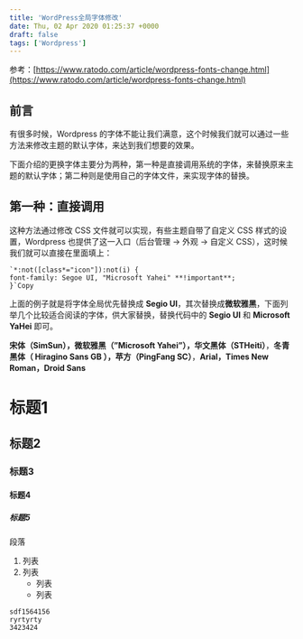 ```yaml
---
title: 'WordPress全局字体修改'
date: Thu, 02 Apr 2020 01:25:37 +0000
draft: false
tags: ['Wordpress']
---
```


参考：[https://www.ratodo.com/article/wordpress-fonts-change.html](https://www.ratodo.com/article/wordpress-fonts-change.html)

前言
--

有很多时候，Wordpress 的字体不能让我们满意，这个时候我们就可以通过一些方法来修改主题的默认字体，来达到我们想要的效果。

下面介绍的更换字体主要分为两种，第一种是直接调用系统的字体，来替换原来主题的默认字体；第二种则是使用自己的字体文件，来实现字体的替换。

第一种：直接调用
--------

这种方法通过修改 CSS 文件就可以实现，有些主题自带了自定义 CSS 样式的设置，Wordpress 也提供了这一入口（后台管理 -> 外观 -> 自定义 CSS），这时候我们就可以直接在里面填上：

```
`*:not([class*="icon"]):not(i) {
font-family: Segoe UI, "Microsoft Yahei" **!important**;
}`Copy
```

上面的例子就是将字体全局优先替换成 **Segio UI**，其次替换成**微软雅黑**，下面列举几个比较适合阅读的字体，供大家替换，替换代码中的 **Segio UI** 和 **Microsoft YaHei** 即可。

**宋体（SimSun），微软雅黑（”Microsoft Yahei”），华文黑体（STHeiti）**，**冬青黑体（ Hiragino Sans GB ），苹方（PingFang SC）**，**Arial，Times New Roman，Droid Sans**

标题1
===

标题2
---

### 标题3

#### 标题4

##### 标题5

段落

1.  列表
2.  列表
    *   列表
    *   列表

```
sdf1564156
ryrtyrty
3423424
```